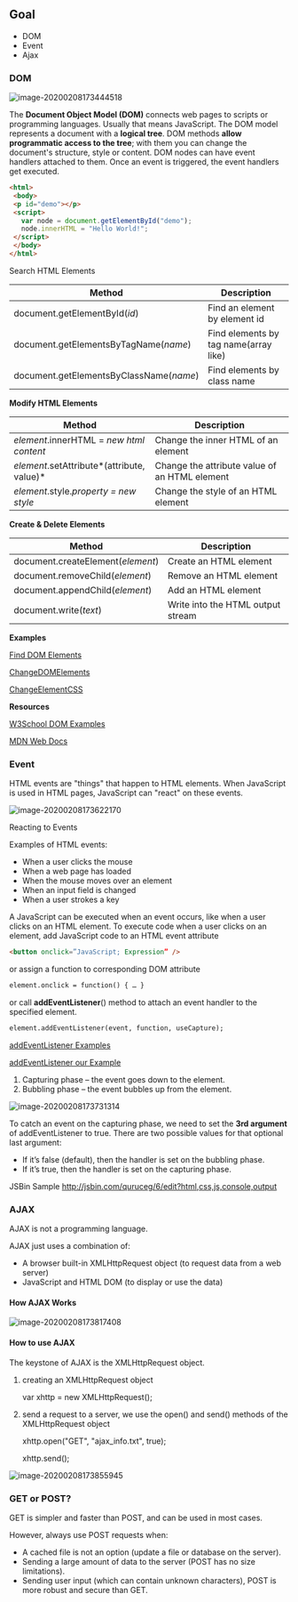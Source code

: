 ## Goal

* DOM
* Event
* Ajax

### DOM

![image-20200208173444518](img/image-20200208173444518.png)

The **Document Object Model (DOM)** connects web pages to scripts or programming languages. Usually that means JavaScript. The DOM model represents a document with a **logical tree**. DOM methods **allow programmatic access to the tree**; with them you can change the document's structure, style or content. DOM nodes can have event handlers attached to them. Once an event is triggered, the event handlers get executed.

```html
<html>
 <body>
 <p id="demo"></p>
 <script>
   var node = document.getElementById("demo");           
   node.innerHTML = "Hello World!";
 </script>
 </body>
</html>
```

Search HTML Elements

| **Method**                              | **Description**                       |
| --------------------------------------- | ------------------------------------- |
| document.getElementById(*id*)           | Find an element by element id         |
| document.getElementsByTagName(*name*)   | Find elements by tag name(array like) |
| document.getElementsByClassName(*name*) | Find elements by class name           |

**Modify HTML Elements**



| **Method**                                 | **Description**                               |
| ------------------------------------------ | --------------------------------------------- |
| *element*.innerHTML = *new html content*   | Change the inner HTML of an element           |
| *element*.setAttribute*(attribute, value)* | Change the attribute value of an HTML element |
| *element*.style.*property = new style*     | Change the style of an HTML element           |

**Create & Delete Elements**



| **Method**                        | **Description**                   |
| --------------------------------- | --------------------------------- |
| document.createElement(*element*) | Create an HTML element            |
| document.removeChild(*element*)   | Remove an HTML element            |
| document.appendChild(*element*)   | Add an HTML element               |
| document.write(*text*)            | Write into the HTML output stream |

**Examples**

[Find DOM Elements](https://www.w3schools.com/js/js_htmldom_elements.asp)

[ChangeDOMElements](https://www.w3schools.com/js/js_htmldom_html.asp)

[ChangeElementCSS](https://www.w3schools.com/js/js_htmldom_css.asp)

**Resources**

[W3School DOM Examples](https://www.w3schools.com/js/js_htmldom.asp)

[MDN Web Docs](https://developer.mozilla.org/en-US/)

### Event

HTML events are "things" that happen to HTML elements. When JavaScript is used in HTML pages, JavaScript can "react" on these events.

![image-20200208173622170](img/image-20200208173622170.png)

Reacting to Events

Examples of HTML events:

- When a user clicks the mouse
- When a web page has loaded
- When the mouse moves over an element
- When an input field is changed
- When a user strokes a key



A JavaScript can be executed when an event occurs, like when a user clicks on an HTML element. To execute code when a user clicks on an element, add JavaScript code to an HTML event attribute

```html
<button onclick=”JavaScript; Expression” />
```

or assign a function to corresponding DOM attribute

```html
element.onclick = function() { … }
```

or call **addEventListener**() method to attach an event handler to the specified element.

```html
element.addEventListener(event, function, useCapture);
```

[addEventListener Examples](https://www.w3schools.com/js/js_htmldom_eventlistener.asp)

[addEventListener our Example](https://jsbin.com/zulagibahe/1/edit?html,output)

1. Capturing phase – the event goes down to the element.
2. Bubbling phase – the event bubbles up from the element.

![image-20200208173731314](img/image-20200208173731314.png)

To catch an event on the capturing phase, we need to set the **3rd argument** of addEventListener to true. There are two possible values for that optional last argument:

- If it’s false (default), then the handler is set on the bubbling phase.
- If it’s true, then the handler is set on the capturing phase.

JSBin Sample http://jsbin.com/quruceg/6/edit?html,css,js,console,output

### AJAX

AJAX is not a programming language.

AJAX just uses a combination of:

- A browser built-in XMLHttpRequest object (to request data from a web server)
- JavaScript and HTML DOM (to display or use the data)

#### **How AJAX Works**

![image-20200208173817408](img/image-20200208173817408.png)

#### How to use AJAX

The keystone of AJAX is the XMLHttpRequest object.

1. creating an XMLHttpRequest object

   var xhttp = new XMLHttpRequest();

2. send a request to a server, we use the open() and send() methods of the XMLHttpRequest object

   xhttp.open("GET", "ajax_info.txt", true);

   xhttp.send();

![image-20200208173855945](img/image-20200208173855945.png)

### GET or POST?

GET is simpler and faster than POST, and can be used in most cases.

However, always use POST requests when:

- A cached file is not an option (update a file or database on the server).
- Sending a large amount of data to the server (POST has no size limitations).
- Sending user input (which can contain unknown characters), POST is more robust and secure than GET.